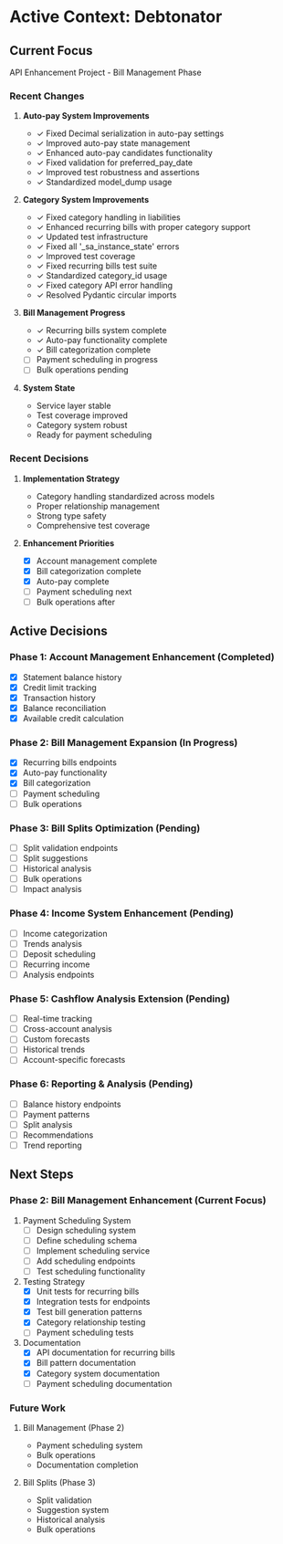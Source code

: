 # Active Context: Debtonator

## Current Focus
API Enhancement Project - Bill Management Phase

### Recent Changes
1. **Auto-pay System Improvements**
   - ✓ Fixed Decimal serialization in auto-pay settings
   - ✓ Improved auto-pay state management
   - ✓ Enhanced auto-pay candidates functionality
   - ✓ Fixed validation for preferred_pay_date
   - ✓ Improved test robustness and assertions
   - ✓ Standardized model_dump usage

2. **Category System Improvements**
   - ✓ Fixed category handling in liabilities
   - ✓ Enhanced recurring bills with proper category support
   - ✓ Updated test infrastructure
   - ✓ Fixed all '_sa_instance_state' errors
   - ✓ Improved test coverage
   - ✓ Fixed recurring bills test suite
   - ✓ Standardized category_id usage
   - ✓ Fixed category API error handling
   - ✓ Resolved Pydantic circular imports

2. **Bill Management Progress**
   - ✓ Recurring bills system complete
   - ✓ Auto-pay functionality complete
   - ✓ Bill categorization complete
   - [ ] Payment scheduling in progress
   - [ ] Bulk operations pending

3. **System State**
   - Service layer stable
   - Test coverage improved
   - Category system robust
   - Ready for payment scheduling

### Recent Decisions
1. **Implementation Strategy**
   - Category handling standardized across models
   - Proper relationship management
   - Strong type safety
   - Comprehensive test coverage

2. **Enhancement Priorities**
   - [x] Account management complete
   - [x] Bill categorization complete
   - [x] Auto-pay complete
   - [ ] Payment scheduling next
   - [ ] Bulk operations after

## Active Decisions

### Phase 1: Account Management Enhancement (Completed)
- [x] Statement balance history
- [x] Credit limit tracking
- [x] Transaction history
- [x] Balance reconciliation
- [x] Available credit calculation

### Phase 2: Bill Management Expansion (In Progress)
- [x] Recurring bills endpoints
- [x] Auto-pay functionality
- [x] Bill categorization
- [ ] Payment scheduling
- [ ] Bulk operations

### Phase 3: Bill Splits Optimization (Pending)
- [ ] Split validation endpoints
- [ ] Split suggestions
- [ ] Historical analysis
- [ ] Bulk operations
- [ ] Impact analysis

### Phase 4: Income System Enhancement (Pending)
- [ ] Income categorization
- [ ] Trends analysis
- [ ] Deposit scheduling
- [ ] Recurring income
- [ ] Analysis endpoints

### Phase 5: Cashflow Analysis Extension (Pending)
- [ ] Real-time tracking
- [ ] Cross-account analysis
- [ ] Custom forecasts
- [ ] Historical trends
- [ ] Account-specific forecasts

### Phase 6: Reporting & Analysis (Pending)
- [ ] Balance history endpoints
- [ ] Payment patterns
- [ ] Split analysis
- [ ] Recommendations
- [ ] Trend reporting

## Next Steps

### Phase 2: Bill Management Enhancement (Current Focus)
1. Payment Scheduling System
   - [ ] Design scheduling system
   - [ ] Define scheduling schema
   - [ ] Implement scheduling service
   - [ ] Add scheduling endpoints
   - [ ] Test scheduling functionality

2. Testing Strategy
   - [x] Unit tests for recurring bills
   - [x] Integration tests for endpoints
   - [x] Test bill generation patterns
   - [x] Category relationship testing
   - [ ] Payment scheduling tests

3. Documentation
   - [x] API documentation for recurring bills
   - [x] Bill pattern documentation
   - [x] Category system documentation
   - [ ] Payment scheduling documentation

### Future Work
1. Bill Management (Phase 2)
   - Payment scheduling system
   - Bulk operations
   - Documentation completion

2. Bill Splits (Phase 3)
   - Split validation
   - Suggestion system
   - Historical analysis
   - Bulk operations
